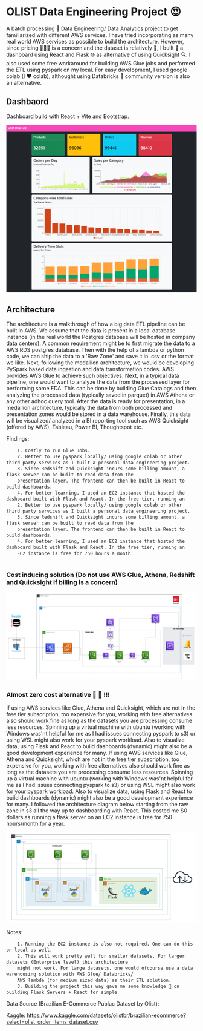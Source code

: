 # OLIST Data Engineering Project 😍

A batch processing 🔧 Data Engineering/ Data Analytics project to get familiarized with different AWS services. I have tried incorporating as many real world AWS services as possible to build the architecture. However, since pricing 💸💸💸 is a concern and the dataset is relatively 🤏, I built 💪 a dashboard using React and Flask 🌐 as alternative of using Quicksight 🔍. I also used some free workaround for building AWS Glue jobs and performed the ETL using pyspark on my local. For easy development, I used google colab (I ❤️ colab), althought using Databricks 🧱 community version is also an alternative.

## Dashbaord

Dashboard build with React + Vite and Bootstrap.

![Final Visualization](visualization_react_1.png)

## Architecture 

The architecture is a walkthrough of how a big data ETL pipeline can be built in AWS. We assume that the data is present in a local database instance (in the real world the Postgres database will be hosted in company data centers). A common requirement might be to first migrate the data to a AWS RDS postgres database. Then with the help of a lambda or python code, we can ship the data to a 'Raw Zone' and save it in .csv or the format we like. Next, following the medallion architecture, we would be developing PySpark based data ingestion and data transformation codes. AWS provides AWS Glue to achieve such objectives.
Next, in a typical data pipeline, one would want to analyze the data from the processed layer for performing some EDA. This can be done by building Glue Catalogs and then analyzing the processed data (typically saved in parquet) in AWS Athena or any other adhoc query tool. After the data is ready for presentation, in a medallion architecture, typically the data from both processed and presentation zones would be stored in a data warehouse. Finally, this data will be visualized/ analyzed in a BI reporting tool such as AWS Quicksight (offered by AWS), Tableau, Power BI, Thoughtspot etc.

Findings:
```raw
    1. Costly to run Glue Jobs.
    2. Better to use pyspark locally/ using google colab or other third party services as I built a personal data engineering project.
    3. Since Redshift and Quicksight incurs some billing amount, a flask server can be built to read data from the
    presentation layer. The frontend can then be built in React to build dashboards.
    4. For better learning, I used an EC2 instance that hosted the dashboard built with Flask and React. In the free tier, running an
    2. Better to use pyspark locally/ using google colab or other third party services as I built a personal data engineering project.
    3. Since Redshift and Quicksight incurs some billing amount, a flask server can be built to read data from the
    presentation layer. The frontend can then be built in React to build dashboards.
    4. For better learning, I used an EC2 instance that hosted the dashboard built with Flask and React. In the free tier, running an
    EC2 instance is free for 750 hours a month.
    
```
### Cost inducing solution (Do not use AWS Glue, Athena, Redshift and Quicksight if billing is a concern)
![AWS Data Pipeline](AWS_project_architecture.png)


### Almost zero cost alternative 💯 🚀 !!!

If using AWS services like Glue, Athena and Quicksight, which are not in the free tier subscription, too expensive for you, working with free alternatives also should work fine as long as the datasets you are processing consume less resources. Spinning up a virtual machine with ubuntu (working with Windows was'nt helpful for me as I had issues connecting pyspark to s3) or using WSL might also work for your pyspark workload. Also to visualize data, using Flask and React to build dashboards (dynamic) might also be a good development experience for many.
If using AWS services like Glue, Athena and Quicksight, which are not in the free tier subscription, too expensive for you, working with free alternatives also should work fine as long as the datasets you are processing consume less resources. Spinning up a virtual machine with ubuntu (working with Windows was'nt helpful for me as I had issues connecting pyspark to s3) or using WSL might also work for your pyspark workload. Also to visualize data, using Flask and React to build dashboards (dynamic) might also be a good development experience for many.
I followed the architecture diagram below starting from the raw zone in s3 all the way up to dashboarding with React. This costed me $0 dollars as running a flask server on an EC2 instance is free for 750 hours/month for a year.

![Zero Cost Pipeline](Almost_Zero_Cost_Solution_to_Dashboarding.png)

Notes:
```raw
    1. Running the EC2 instance is also not required. One can do this on local as well.
    2. This will work pretty well for smaller datasets. For larger datasets (Enterprise level) this architecture
    might not work. For large datasets, one would ofcourse use a data warehousing solution with AWS Glue/ Databricks/
    AWS lambda (for medium sized data) as their ETL solution.
    3. Building the project this way gave me some knowledge 🧠 on building Flask Servers + React for simple
``` 

Data Source (Brazilian E-Commerce Publuc Dataset by Olist):

Kaggle: https://www.kaggle.com/datasets/olistbr/brazilian-ecommerce?select=olist_order_items_dataset.csv
